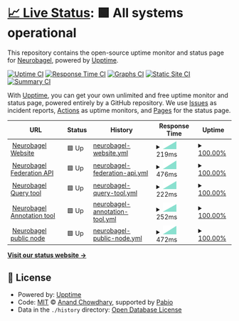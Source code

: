 # [📈 Live Status](https://status.neurobagel.org): <!--live status--> **🟩 All systems operational**

This repository contains the open-source uptime monitor and status page for [Neurobagel](https://neurobagel.org/), powered by [Upptime](https://github.com/upptime/upptime).

[![Uptime CI](https://github.com/neurobagel/upptime/workflows/Uptime%20CI/badge.svg)](https://github.com/neurobagel/upptime/actions?query=workflow%3A%22Uptime+CI%22)
[![Response Time CI](https://github.com/neurobagel/upptime/workflows/Response%20Time%20CI/badge.svg)](https://github.com/neurobagel/upptime/actions?query=workflow%3A%22Response+Time+CI%22)
[![Graphs CI](https://github.com/neurobagel/upptime/workflows/Graphs%20CI/badge.svg)](https://github.com/neurobagel/upptime/actions?query=workflow%3A%22Graphs+CI%22)
[![Static Site CI](https://github.com/neurobagel/upptime/workflows/Static%20Site%20CI/badge.svg)](https://github.com/neurobagel/upptime/actions?query=workflow%3A%22Static+Site+CI%22)
[![Summary CI](https://github.com/neurobagel/upptime/workflows/Summary%20CI/badge.svg)](https://github.com/neurobagel/upptime/actions?query=workflow%3A%22Summary+CI%22)

With [Upptime](https://upptime.js.org), you can get your own unlimited and free uptime monitor and status page, powered entirely by a GitHub repository. We use [Issues](https://github.com/neurobagel/upptime/issues) as incident reports, [Actions](https://github.com/neurobagel/upptime/actions) as uptime monitors, and [Pages](https://status.neurobagel.org) for the status page.

<!--start: status pages-->
<!-- This summary is generated by Upptime (https://github.com/upptime/upptime) -->
<!-- Do not edit this manually, your changes will be overwritten -->
<!-- prettier-ignore -->
| URL | Status | History | Response Time | Uptime |
| --- | ------ | ------- | ------------- | ------ |
| <img alt="" src="https://icons.duckduckgo.com/ip3/neurobagel.org.ico" height="13"> [Neurobagel Website](https://neurobagel.org/) | 🟩 Up | [neurobagel-website.yml](https://github.com/neurobagel/upptime/commits/HEAD/history/neurobagel-website.yml) | <details><summary><img alt="Response time graph" src="./graphs/neurobagel-website/response-time-week.png" height="20"> 219ms</summary><br><a href="https://status.neurobagel.org/history/neurobagel-website"><img alt="Response time 219" src="https://img.shields.io/endpoint?url=https%3A%2F%2Fraw.githubusercontent.com%2Fneurobagel%2Fupptime%2FHEAD%2Fapi%2Fneurobagel-website%2Fresponse-time.json"></a><br><a href="https://status.neurobagel.org/history/neurobagel-website"><img alt="24-hour response time 219" src="https://img.shields.io/endpoint?url=https%3A%2F%2Fraw.githubusercontent.com%2Fneurobagel%2Fupptime%2FHEAD%2Fapi%2Fneurobagel-website%2Fresponse-time-day.json"></a><br><a href="https://status.neurobagel.org/history/neurobagel-website"><img alt="7-day response time 219" src="https://img.shields.io/endpoint?url=https%3A%2F%2Fraw.githubusercontent.com%2Fneurobagel%2Fupptime%2FHEAD%2Fapi%2Fneurobagel-website%2Fresponse-time-week.json"></a><br><a href="https://status.neurobagel.org/history/neurobagel-website"><img alt="30-day response time 219" src="https://img.shields.io/endpoint?url=https%3A%2F%2Fraw.githubusercontent.com%2Fneurobagel%2Fupptime%2FHEAD%2Fapi%2Fneurobagel-website%2Fresponse-time-month.json"></a><br><a href="https://status.neurobagel.org/history/neurobagel-website"><img alt="1-year response time 219" src="https://img.shields.io/endpoint?url=https%3A%2F%2Fraw.githubusercontent.com%2Fneurobagel%2Fupptime%2FHEAD%2Fapi%2Fneurobagel-website%2Fresponse-time-year.json"></a></details> | <details><summary><a href="https://status.neurobagel.org/history/neurobagel-website">100.00%</a></summary><a href="https://status.neurobagel.org/history/neurobagel-website"><img alt="All-time uptime 100.00%" src="https://img.shields.io/endpoint?url=https%3A%2F%2Fraw.githubusercontent.com%2Fneurobagel%2Fupptime%2FHEAD%2Fapi%2Fneurobagel-website%2Fuptime.json"></a><br><a href="https://status.neurobagel.org/history/neurobagel-website"><img alt="24-hour uptime 100.00%" src="https://img.shields.io/endpoint?url=https%3A%2F%2Fraw.githubusercontent.com%2Fneurobagel%2Fupptime%2FHEAD%2Fapi%2Fneurobagel-website%2Fuptime-day.json"></a><br><a href="https://status.neurobagel.org/history/neurobagel-website"><img alt="7-day uptime 100.00%" src="https://img.shields.io/endpoint?url=https%3A%2F%2Fraw.githubusercontent.com%2Fneurobagel%2Fupptime%2FHEAD%2Fapi%2Fneurobagel-website%2Fuptime-week.json"></a><br><a href="https://status.neurobagel.org/history/neurobagel-website"><img alt="30-day uptime 100.00%" src="https://img.shields.io/endpoint?url=https%3A%2F%2Fraw.githubusercontent.com%2Fneurobagel%2Fupptime%2FHEAD%2Fapi%2Fneurobagel-website%2Fuptime-month.json"></a><br><a href="https://status.neurobagel.org/history/neurobagel-website"><img alt="1-year uptime 100.00%" src="https://img.shields.io/endpoint?url=https%3A%2F%2Fraw.githubusercontent.com%2Fneurobagel%2Fupptime%2FHEAD%2Fapi%2Fneurobagel-website%2Fuptime-year.json"></a></details>
| <img alt="" src="https://icons.duckduckgo.com/ip3/federate.neurobagel.org.ico" height="13"> [Neurobagel Federation API](https://federate.neurobagel.org/) | 🟩 Up | [neurobagel-federation-api.yml](https://github.com/neurobagel/upptime/commits/HEAD/history/neurobagel-federation-api.yml) | <details><summary><img alt="Response time graph" src="./graphs/neurobagel-federation-api/response-time-week.png" height="20"> 476ms</summary><br><a href="https://status.neurobagel.org/history/neurobagel-federation-api"><img alt="Response time 476" src="https://img.shields.io/endpoint?url=https%3A%2F%2Fraw.githubusercontent.com%2Fneurobagel%2Fupptime%2FHEAD%2Fapi%2Fneurobagel-federation-api%2Fresponse-time.json"></a><br><a href="https://status.neurobagel.org/history/neurobagel-federation-api"><img alt="24-hour response time 476" src="https://img.shields.io/endpoint?url=https%3A%2F%2Fraw.githubusercontent.com%2Fneurobagel%2Fupptime%2FHEAD%2Fapi%2Fneurobagel-federation-api%2Fresponse-time-day.json"></a><br><a href="https://status.neurobagel.org/history/neurobagel-federation-api"><img alt="7-day response time 476" src="https://img.shields.io/endpoint?url=https%3A%2F%2Fraw.githubusercontent.com%2Fneurobagel%2Fupptime%2FHEAD%2Fapi%2Fneurobagel-federation-api%2Fresponse-time-week.json"></a><br><a href="https://status.neurobagel.org/history/neurobagel-federation-api"><img alt="30-day response time 476" src="https://img.shields.io/endpoint?url=https%3A%2F%2Fraw.githubusercontent.com%2Fneurobagel%2Fupptime%2FHEAD%2Fapi%2Fneurobagel-federation-api%2Fresponse-time-month.json"></a><br><a href="https://status.neurobagel.org/history/neurobagel-federation-api"><img alt="1-year response time 476" src="https://img.shields.io/endpoint?url=https%3A%2F%2Fraw.githubusercontent.com%2Fneurobagel%2Fupptime%2FHEAD%2Fapi%2Fneurobagel-federation-api%2Fresponse-time-year.json"></a></details> | <details><summary><a href="https://status.neurobagel.org/history/neurobagel-federation-api">100.00%</a></summary><a href="https://status.neurobagel.org/history/neurobagel-federation-api"><img alt="All-time uptime 100.00%" src="https://img.shields.io/endpoint?url=https%3A%2F%2Fraw.githubusercontent.com%2Fneurobagel%2Fupptime%2FHEAD%2Fapi%2Fneurobagel-federation-api%2Fuptime.json"></a><br><a href="https://status.neurobagel.org/history/neurobagel-federation-api"><img alt="24-hour uptime 100.00%" src="https://img.shields.io/endpoint?url=https%3A%2F%2Fraw.githubusercontent.com%2Fneurobagel%2Fupptime%2FHEAD%2Fapi%2Fneurobagel-federation-api%2Fuptime-day.json"></a><br><a href="https://status.neurobagel.org/history/neurobagel-federation-api"><img alt="7-day uptime 100.00%" src="https://img.shields.io/endpoint?url=https%3A%2F%2Fraw.githubusercontent.com%2Fneurobagel%2Fupptime%2FHEAD%2Fapi%2Fneurobagel-federation-api%2Fuptime-week.json"></a><br><a href="https://status.neurobagel.org/history/neurobagel-federation-api"><img alt="30-day uptime 100.00%" src="https://img.shields.io/endpoint?url=https%3A%2F%2Fraw.githubusercontent.com%2Fneurobagel%2Fupptime%2FHEAD%2Fapi%2Fneurobagel-federation-api%2Fuptime-month.json"></a><br><a href="https://status.neurobagel.org/history/neurobagel-federation-api"><img alt="1-year uptime 100.00%" src="https://img.shields.io/endpoint?url=https%3A%2F%2Fraw.githubusercontent.com%2Fneurobagel%2Fupptime%2FHEAD%2Fapi%2Fneurobagel-federation-api%2Fuptime-year.json"></a></details>
| <img alt="" src="https://icons.duckduckgo.com/ip3/query.neurobagel.org.ico" height="13"> [Neurobagel Query tool](https://query.neurobagel.org/) | 🟩 Up | [neurobagel-query-tool.yml](https://github.com/neurobagel/upptime/commits/HEAD/history/neurobagel-query-tool.yml) | <details><summary><img alt="Response time graph" src="./graphs/neurobagel-query-tool/response-time-week.png" height="20"> 222ms</summary><br><a href="https://status.neurobagel.org/history/neurobagel-query-tool"><img alt="Response time 222" src="https://img.shields.io/endpoint?url=https%3A%2F%2Fraw.githubusercontent.com%2Fneurobagel%2Fupptime%2FHEAD%2Fapi%2Fneurobagel-query-tool%2Fresponse-time.json"></a><br><a href="https://status.neurobagel.org/history/neurobagel-query-tool"><img alt="24-hour response time 222" src="https://img.shields.io/endpoint?url=https%3A%2F%2Fraw.githubusercontent.com%2Fneurobagel%2Fupptime%2FHEAD%2Fapi%2Fneurobagel-query-tool%2Fresponse-time-day.json"></a><br><a href="https://status.neurobagel.org/history/neurobagel-query-tool"><img alt="7-day response time 222" src="https://img.shields.io/endpoint?url=https%3A%2F%2Fraw.githubusercontent.com%2Fneurobagel%2Fupptime%2FHEAD%2Fapi%2Fneurobagel-query-tool%2Fresponse-time-week.json"></a><br><a href="https://status.neurobagel.org/history/neurobagel-query-tool"><img alt="30-day response time 222" src="https://img.shields.io/endpoint?url=https%3A%2F%2Fraw.githubusercontent.com%2Fneurobagel%2Fupptime%2FHEAD%2Fapi%2Fneurobagel-query-tool%2Fresponse-time-month.json"></a><br><a href="https://status.neurobagel.org/history/neurobagel-query-tool"><img alt="1-year response time 222" src="https://img.shields.io/endpoint?url=https%3A%2F%2Fraw.githubusercontent.com%2Fneurobagel%2Fupptime%2FHEAD%2Fapi%2Fneurobagel-query-tool%2Fresponse-time-year.json"></a></details> | <details><summary><a href="https://status.neurobagel.org/history/neurobagel-query-tool">100.00%</a></summary><a href="https://status.neurobagel.org/history/neurobagel-query-tool"><img alt="All-time uptime 100.00%" src="https://img.shields.io/endpoint?url=https%3A%2F%2Fraw.githubusercontent.com%2Fneurobagel%2Fupptime%2FHEAD%2Fapi%2Fneurobagel-query-tool%2Fuptime.json"></a><br><a href="https://status.neurobagel.org/history/neurobagel-query-tool"><img alt="24-hour uptime 100.00%" src="https://img.shields.io/endpoint?url=https%3A%2F%2Fraw.githubusercontent.com%2Fneurobagel%2Fupptime%2FHEAD%2Fapi%2Fneurobagel-query-tool%2Fuptime-day.json"></a><br><a href="https://status.neurobagel.org/history/neurobagel-query-tool"><img alt="7-day uptime 100.00%" src="https://img.shields.io/endpoint?url=https%3A%2F%2Fraw.githubusercontent.com%2Fneurobagel%2Fupptime%2FHEAD%2Fapi%2Fneurobagel-query-tool%2Fuptime-week.json"></a><br><a href="https://status.neurobagel.org/history/neurobagel-query-tool"><img alt="30-day uptime 100.00%" src="https://img.shields.io/endpoint?url=https%3A%2F%2Fraw.githubusercontent.com%2Fneurobagel%2Fupptime%2FHEAD%2Fapi%2Fneurobagel-query-tool%2Fuptime-month.json"></a><br><a href="https://status.neurobagel.org/history/neurobagel-query-tool"><img alt="1-year uptime 100.00%" src="https://img.shields.io/endpoint?url=https%3A%2F%2Fraw.githubusercontent.com%2Fneurobagel%2Fupptime%2FHEAD%2Fapi%2Fneurobagel-query-tool%2Fuptime-year.json"></a></details>
| <img alt="" src="https://icons.duckduckgo.com/ip3/annotate.neurobagel.org.ico" height="13"> [Neurobagel Annotation tool](https://annotate.neurobagel.org/) | 🟩 Up | [neurobagel-annotation-tool.yml](https://github.com/neurobagel/upptime/commits/HEAD/history/neurobagel-annotation-tool.yml) | <details><summary><img alt="Response time graph" src="./graphs/neurobagel-annotation-tool/response-time-week.png" height="20"> 252ms</summary><br><a href="https://status.neurobagel.org/history/neurobagel-annotation-tool"><img alt="Response time 252" src="https://img.shields.io/endpoint?url=https%3A%2F%2Fraw.githubusercontent.com%2Fneurobagel%2Fupptime%2FHEAD%2Fapi%2Fneurobagel-annotation-tool%2Fresponse-time.json"></a><br><a href="https://status.neurobagel.org/history/neurobagel-annotation-tool"><img alt="24-hour response time 252" src="https://img.shields.io/endpoint?url=https%3A%2F%2Fraw.githubusercontent.com%2Fneurobagel%2Fupptime%2FHEAD%2Fapi%2Fneurobagel-annotation-tool%2Fresponse-time-day.json"></a><br><a href="https://status.neurobagel.org/history/neurobagel-annotation-tool"><img alt="7-day response time 252" src="https://img.shields.io/endpoint?url=https%3A%2F%2Fraw.githubusercontent.com%2Fneurobagel%2Fupptime%2FHEAD%2Fapi%2Fneurobagel-annotation-tool%2Fresponse-time-week.json"></a><br><a href="https://status.neurobagel.org/history/neurobagel-annotation-tool"><img alt="30-day response time 252" src="https://img.shields.io/endpoint?url=https%3A%2F%2Fraw.githubusercontent.com%2Fneurobagel%2Fupptime%2FHEAD%2Fapi%2Fneurobagel-annotation-tool%2Fresponse-time-month.json"></a><br><a href="https://status.neurobagel.org/history/neurobagel-annotation-tool"><img alt="1-year response time 252" src="https://img.shields.io/endpoint?url=https%3A%2F%2Fraw.githubusercontent.com%2Fneurobagel%2Fupptime%2FHEAD%2Fapi%2Fneurobagel-annotation-tool%2Fresponse-time-year.json"></a></details> | <details><summary><a href="https://status.neurobagel.org/history/neurobagel-annotation-tool">100.00%</a></summary><a href="https://status.neurobagel.org/history/neurobagel-annotation-tool"><img alt="All-time uptime 100.00%" src="https://img.shields.io/endpoint?url=https%3A%2F%2Fraw.githubusercontent.com%2Fneurobagel%2Fupptime%2FHEAD%2Fapi%2Fneurobagel-annotation-tool%2Fuptime.json"></a><br><a href="https://status.neurobagel.org/history/neurobagel-annotation-tool"><img alt="24-hour uptime 100.00%" src="https://img.shields.io/endpoint?url=https%3A%2F%2Fraw.githubusercontent.com%2Fneurobagel%2Fupptime%2FHEAD%2Fapi%2Fneurobagel-annotation-tool%2Fuptime-day.json"></a><br><a href="https://status.neurobagel.org/history/neurobagel-annotation-tool"><img alt="7-day uptime 100.00%" src="https://img.shields.io/endpoint?url=https%3A%2F%2Fraw.githubusercontent.com%2Fneurobagel%2Fupptime%2FHEAD%2Fapi%2Fneurobagel-annotation-tool%2Fuptime-week.json"></a><br><a href="https://status.neurobagel.org/history/neurobagel-annotation-tool"><img alt="30-day uptime 100.00%" src="https://img.shields.io/endpoint?url=https%3A%2F%2Fraw.githubusercontent.com%2Fneurobagel%2Fupptime%2FHEAD%2Fapi%2Fneurobagel-annotation-tool%2Fuptime-month.json"></a><br><a href="https://status.neurobagel.org/history/neurobagel-annotation-tool"><img alt="1-year uptime 100.00%" src="https://img.shields.io/endpoint?url=https%3A%2F%2Fraw.githubusercontent.com%2Fneurobagel%2Fupptime%2FHEAD%2Fapi%2Fneurobagel-annotation-tool%2Fuptime-year.json"></a></details>
| <img alt="" src="https://icons.duckduckgo.com/ip3/api.neurobagel.org.ico" height="13"> [Neurobagel public node](https://api.neurobagel.org/) | 🟩 Up | [neurobagel-public-node.yml](https://github.com/neurobagel/upptime/commits/HEAD/history/neurobagel-public-node.yml) | <details><summary><img alt="Response time graph" src="./graphs/neurobagel-public-node/response-time-week.png" height="20"> 472ms</summary><br><a href="https://status.neurobagel.org/history/neurobagel-public-node"><img alt="Response time 472" src="https://img.shields.io/endpoint?url=https%3A%2F%2Fraw.githubusercontent.com%2Fneurobagel%2Fupptime%2FHEAD%2Fapi%2Fneurobagel-public-node%2Fresponse-time.json"></a><br><a href="https://status.neurobagel.org/history/neurobagel-public-node"><img alt="24-hour response time 472" src="https://img.shields.io/endpoint?url=https%3A%2F%2Fraw.githubusercontent.com%2Fneurobagel%2Fupptime%2FHEAD%2Fapi%2Fneurobagel-public-node%2Fresponse-time-day.json"></a><br><a href="https://status.neurobagel.org/history/neurobagel-public-node"><img alt="7-day response time 472" src="https://img.shields.io/endpoint?url=https%3A%2F%2Fraw.githubusercontent.com%2Fneurobagel%2Fupptime%2FHEAD%2Fapi%2Fneurobagel-public-node%2Fresponse-time-week.json"></a><br><a href="https://status.neurobagel.org/history/neurobagel-public-node"><img alt="30-day response time 472" src="https://img.shields.io/endpoint?url=https%3A%2F%2Fraw.githubusercontent.com%2Fneurobagel%2Fupptime%2FHEAD%2Fapi%2Fneurobagel-public-node%2Fresponse-time-month.json"></a><br><a href="https://status.neurobagel.org/history/neurobagel-public-node"><img alt="1-year response time 472" src="https://img.shields.io/endpoint?url=https%3A%2F%2Fraw.githubusercontent.com%2Fneurobagel%2Fupptime%2FHEAD%2Fapi%2Fneurobagel-public-node%2Fresponse-time-year.json"></a></details> | <details><summary><a href="https://status.neurobagel.org/history/neurobagel-public-node">100.00%</a></summary><a href="https://status.neurobagel.org/history/neurobagel-public-node"><img alt="All-time uptime 100.00%" src="https://img.shields.io/endpoint?url=https%3A%2F%2Fraw.githubusercontent.com%2Fneurobagel%2Fupptime%2FHEAD%2Fapi%2Fneurobagel-public-node%2Fuptime.json"></a><br><a href="https://status.neurobagel.org/history/neurobagel-public-node"><img alt="24-hour uptime 100.00%" src="https://img.shields.io/endpoint?url=https%3A%2F%2Fraw.githubusercontent.com%2Fneurobagel%2Fupptime%2FHEAD%2Fapi%2Fneurobagel-public-node%2Fuptime-day.json"></a><br><a href="https://status.neurobagel.org/history/neurobagel-public-node"><img alt="7-day uptime 100.00%" src="https://img.shields.io/endpoint?url=https%3A%2F%2Fraw.githubusercontent.com%2Fneurobagel%2Fupptime%2FHEAD%2Fapi%2Fneurobagel-public-node%2Fuptime-week.json"></a><br><a href="https://status.neurobagel.org/history/neurobagel-public-node"><img alt="30-day uptime 100.00%" src="https://img.shields.io/endpoint?url=https%3A%2F%2Fraw.githubusercontent.com%2Fneurobagel%2Fupptime%2FHEAD%2Fapi%2Fneurobagel-public-node%2Fuptime-month.json"></a><br><a href="https://status.neurobagel.org/history/neurobagel-public-node"><img alt="1-year uptime 100.00%" src="https://img.shields.io/endpoint?url=https%3A%2F%2Fraw.githubusercontent.com%2Fneurobagel%2Fupptime%2FHEAD%2Fapi%2Fneurobagel-public-node%2Fuptime-year.json"></a></details>

<!--end: status pages-->

[**Visit our status website →**](https://status.neurobagel.org)

## 📄 License

- Powered by: [Upptime](https://github.com/upptime/upptime)
- Code: [MIT](./LICENSE) © [Anand Chowdhary](https://anandchowdhary.com), supported by [Pabio](https://pabio.com)
- Data in the `./history` directory: [Open Database License](https://opendatacommons.org/licenses/odbl/1-0/)
